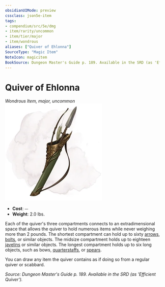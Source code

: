 ```yaml
---
obsidianUIMode: preview
cssclass: json5e-item
tags:
- compendium/src/5e/dmg
- item/rarity/uncommon
- item/tier/major
- item/wondrous
aliases: ["Quiver of Ehlonna"]
SourceType: "Magic Item"
NoteIcon: magicitem
BookSource: Dungeon Master's Guide p. 189. Available in the SRD (as 'Efficient Quiver').
---
```

# Quiver of Ehlonna
*Wondrous Item, major, uncommon*  
![](/3-Mechanics/CLI/items/img/quiver-of-ehlonna.webp#right)  

- **Cost**: ⏤
- **Weight**: 2.0 lbs.

Each of the quiver's three compartments connects to an extradimensional space that allows the quiver to hold numerous items while never weighing more than 2 pounds. The shortest compartment can hold up to sixty [arrows](/3-Mechanics/CLI/items/arrow.md), [bolts](/3-Mechanics/CLI/items/crossbow-bolt.md), or similar objects. The midsize compartment holds up to eighteen [javelins](/3-Mechanics/CLI/items/javelin.md) or similar objects. The longest compartment holds up to six long objects, such as bows, [quarterstaffs](/3-Mechanics/CLI/items/quarterstaff.md), or [spears](/3-Mechanics/CLI/items/spear.md).

You can draw any item the quiver contains as if doing so from a regular quiver or scabbard.

*Source: Dungeon Master's Guide p. 189. Available in the SRD (as 'Efficient Quiver').*